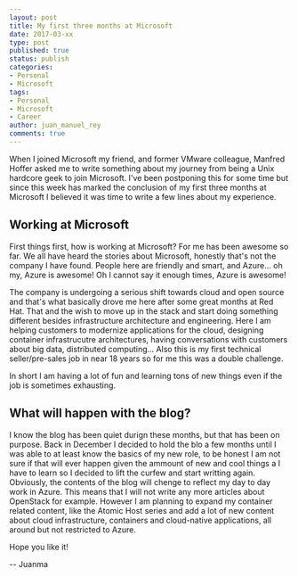 ```yaml
---
layout: post
title: My first three months at Microsoft
date: 2017-03-xx
type: post
published: true
status: publish
categories:
- Personal
- Microsoft
tags:
- Personal
- Microsoft
- Career
author: juan_manuel_rey
comments: true
---
```


When I joined Microsoft my friend, and former VMware colleague, Manfred Hoffer asked me to write something about my journey from being a Unix hardcore geek to join Microsoft. I've been postponing this for some time but since this week has marked the conclusion of my first three months at Microsoft I believed it was time to write a few lines about my experience.

## Working at Microsoft

First things first, how is working at Microsoft? For me has been awesome so far. We all have heard the stories about Microsoft, honestly that's not the company I have found. People here are friendly and smart, and Azure... oh my, Azure is awesome! Oh I cannot say it enough times, Azure is awesome!

The company is undergoing a serious shift towards cloud and open source and that's what basically drove me here after some great months at Red Hat. That and the wish to move up in the stack and start doing something different besides infrastructure architecture and engineering. Here I am helping customers to modernize applications for the cloud, designing container infrastrucutre architectures, having conversations with customers about big data, distributed computing... Also this is my first technical seller/pre-sales job in near 18 years so for me this was a double challenge.

In short I am having a lot of fun and learning tons of new things even if the job is sometimes exhausting. 

## What will happen with the blog?

I know the blog has been quiet durign these months, but that has been on purpose. Back in December I decided to hold the blo a few months until I was able to at least know the basics of my new role, to be honest I am not sure if that will ever happen given the ammount of new and cool things a I have to learn so I decided to lift the curfew and start writting again. Obviously, the contents of the blog will chenge to reflect my day to day work in Azure. This means that I will not write any more articles about OpenStack for example. However I am planning to expand my container related content, like the Atomic Host series and add a lot of new content about cloud infrastructure, containers and cloud-native applications, all around but not restricted to Azure. 

Hope you like it!

-- Juanma 
